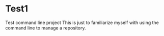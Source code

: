 # Test1
Test command line project
This is just to familiarize myself with using the command line to manage a repository.
